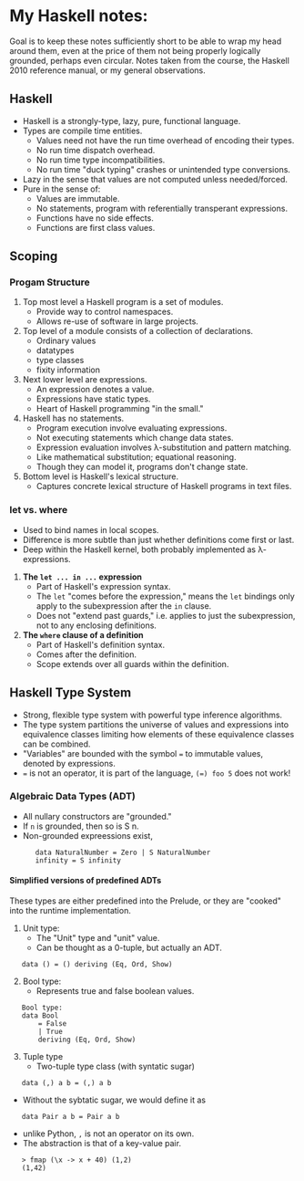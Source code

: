 # My Haskell notes:
Goal is to keep these notes sufficiently short to be able to wrap my head
around them, even at the price of them not being properly logically
grounded, perhaps even circular.  Notes taken from the course, the
Haskell 2010 reference manual, or my general observations.

## Haskell
* Haskell is a strongly-type, lazy, pure, functional language.
* Types are compile time entities.
  + Values need not have the run time overhead of encoding their types.
  + No run time dispatch overhead.
  + No run time type incompatibilities.
  + No run time "duck typing" crashes or unintended type conversions.
* Lazy in the sense that values are not computed unless needed/forced.
* Pure in the sense of:
  + Values are immutable.
  + No statements, program with referentially transperant expressions.
  + Functions have no side effects.
  + Functions are first class values.

## Scoping
### Progam Structure
1. Top most level a Haskell program is a set of modules.
   * Provide way to control namespaces.
   * Allows re-use of software in large projects.
2. Top level of a module consists of a collection of declarations.
   * Ordinary values
   * datatypes
   * type classes
   * fixity information
3. Next lower level are expressions.
   * An expression denotes a value.
   * Expressions have static types.
   * Heart of Haskell programming "in the small."
4. Haskell has no statements.
   * Program execution involve evaluating expressions.
   * Not executing statements which change data states.
   * Expression evaluation involves λ-substitution and pattern matching.
   * Like mathematical substitution; equational reasoning.
   * Though they can model it, programs don't change state.
5. Bottom level is Haskell's lexical structure.
   * Captures concrete lexical structure of Haskell programs in text files.

### let vs. where
* Used to bind names in local scopes.
* Difference is more subtle than just whether definitions come first or last.
* Deep within the Haskell kernel, both probably implemented as λ-expressions.
1. **The `let ... in ...` expression**
   * Part of Haskell's expression syntax.
   * The `let` "comes before the expression," means the `let` bindings only
     apply to the subexpression after the `in` clause.
   * Does not "extend past guards," i.e. applies to just the subexpression, 
     not to any enclosing definitions.
2. **The `where` clause of a definition**
   * Part of Haskell's definition syntax.
   * Comes after the definition.
   * Scope extends over all guards within the definition.

## Haskell Type System
* Strong, flexible type system with powerful type inference algorithms.
* The type system partitions the universe of values and expressions into
  equivalence classes limiting how elements of these equivalence classes
  can be combined.
* "Variables" are bounded with the symbol `=` to immutable values, denoted
  by expressions.
* `=` is not an operator, it is part of the language, `(=) foo 5` does not work!

### Algebraic Data Types (ADT)
* All nullary constructors are "grounded."
* If `n` is grounded, then so is S n.
* Non-grounded expreessions exist,
  ```
     data NaturalNumber = Zero | S NaturalNumber
     infinity = S infinity
  ```

#### Simplified versions of predefined ADTs
These types are either predefined into the Prelude, or they are "cooked"
into the runtime implementation.

1. Unit type:
   * The "Unit" type and "unit" value.
   * Can be thought as a 0-tuple, but actually an ADT.
```
   data () = () deriving (Eq, Ord, Show)
```
2. Bool type:
   * Represents true and false boolean values.
```
   Bool type:
   data Bool
       = False
       | True
       deriving (Eq, Ord, Show)
```
3. Tuple type
   * Two-tuple type class (with syntatic sugar)
```
   data (,) a b = (,) a b
```
   * Without the sybtatic sugar, we would define it as
```
   data Pair a b = Pair a b
```
   * unlike Python, `,` is not an operator on its own. 
   * The abstraction is that of a key-value pair.
```
   > fmap (\x -> x + 40) (1,2)
   (1,42)
```

